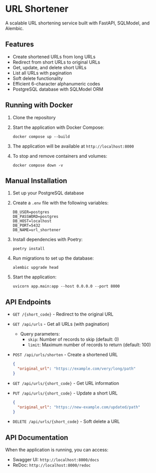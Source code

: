 # URL Shortener

A scalable URL shortening service built with FastAPI, SQLModel, and Alembic.

## Features

- Create shortened URLs from long URLs
- Redirect from short URLs to original URLs
- Get, update, and delete short URLs
- List all URLs with pagination
- Soft delete functionality
- Efficient 6-character alphanumeric codes
- PostgreSQL database with SQLModel ORM

## Running with Docker

1. Clone the repository

2. Start the application with Docker Compose:
   ```
   docker compose up --build
   ```

3. The application will be available at `http://localhost:8000`

4. To stop and remove containers and volumes:
   ```
   docker compose down -v
   ```

## Manual Installation

1. Set up your PostgreSQL database

2. Create a `.env` file with the following variables:
   ```
   DB_USER=postgres
   DB_PASSWORD=postgres
   DB_HOST=localhost
   DB_PORT=5432
   DB_NAME=url_shortener
   ```

3. Install dependencies with Poetry:
   ```
   poetry install
   ```

4. Run migrations to set up the database:
   ```
   alembic upgrade head
   ```

5. Start the application:
   ```
   uvicorn app.main:app --host 0.0.0.0 --port 8000
   ```

## API Endpoints

- `GET /{short_code}` - Redirect to the original URL

- `GET /api/urls` - Get all URLs (with pagination)
  - Query parameters:
    - `skip`: Number of records to skip (default: 0)
    - `limit`: Maximum number of records to return (default: 100)

- `POST /api/urls/shorten` - Create a shortened URL
  ```json
  {
    "original_url": "https://example.com/very/long/path"
  }
  ```

- `GET /api/urls/{short_code}` - Get URL information

- `PUT /api/urls/{short_code}` - Update a short URL
  ```json
  {
    "original_url": "https://new-example.com/updated/path"
  }
  ```

- `DELETE /api/urls/{short_code}` - Soft delete a URL

## API Documentation

When the application is running, you can access:
- Swagger UI: `http://localhost:8000/docs`
- ReDoc: `http://localhost:8000/redoc`